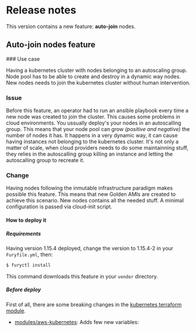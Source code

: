 # Release notes

This version contains a new feature: **auto-join** nodes.

## Auto-join nodes feature

### Use case

Having a kubernetes cluster with nodes belonging to an autoscaling group. Node pool has to be able to create and destroy in a dynamic way nodes. New nodes needs to join the kubernetes cluster without human intervention.

### Issue

Before this feature, an operator had to run an ansible playbook every time a new node was created to join the cluster. This causes some problems in cloud environments. You ussually deploy's your nodes in an autoscalling group. This means that your node pool can grow *(positive and negative)* the number of nodes it has. It happens in a very dynamic way, it can cause having instances not belonging to the kubernetes cluster. It's not only a matter of scale, when cloud providers needs to do some maintainning stuff, they relies in the autoscalling group killing an instance and letting the autoscalling group to recreate it.

### Change

Having nodes following the inmutable infrastructure paradigm makes possible this feature. This means that new Golden AMIs are created to achieve this scenario. New nodes contains all the needed stuff. A minimal configuration is passed via cloud-init script.

#### How to deploy it

##### Requirements

Having version 1.15.4 deployed, change the version to 1.15.4-2 in your `Furyfile.yml`, then:

```bash
$ furyctl install
```

This command downloads this feature in your `vendor` directory.

##### Before deploy

First of all, there are some breaking changes in the [kubernetes terraform module](modules/aws-kubernetes).

- [modules/aws-kubernetes](modules/aws-kubernetes): Adds few new variables: